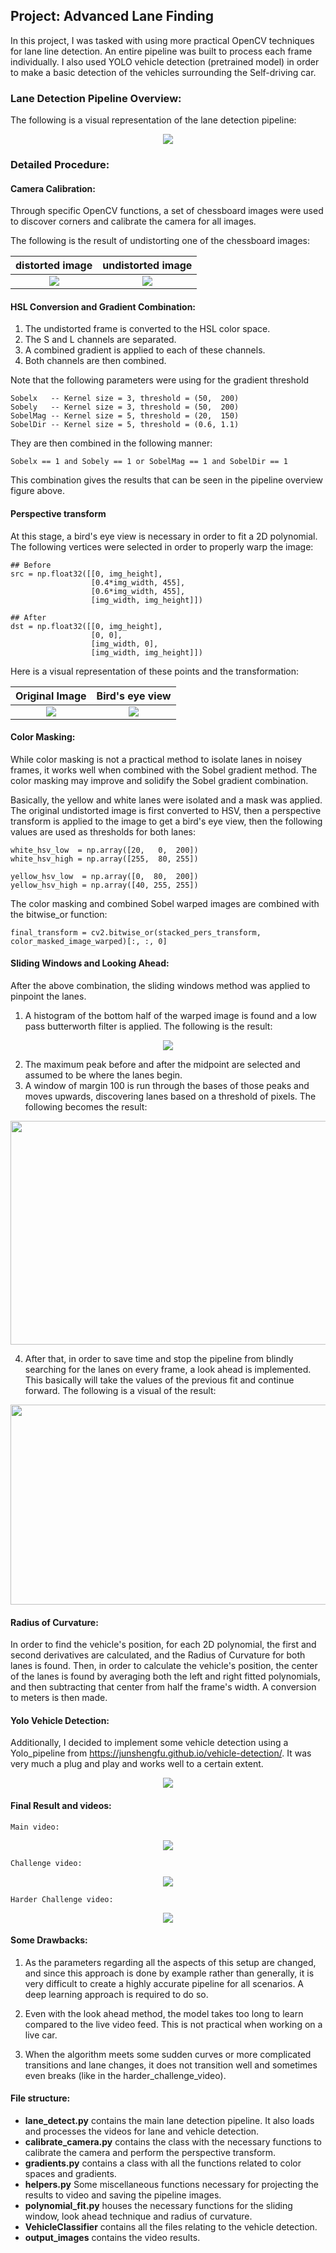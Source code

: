 ## Project: Advanced Lane Finding

In this project, I was tasked with using more practical OpenCV techniques for lane line detection. An entire pipeline was built 
to process each frame individually. I also used YOLO vehicle detection (pretrained model) in order to make a basic detection of the
vehicles surrounding the Self-driving car. 

### Lane Detection Pipeline Overview:

The following is a visual representation of the lane detection pipeline:

<center>
    <img src="doc_imgs/img_pipeline.png"/>
</center>

### Detailed Procedure:

#### Camera Calibration:

Through specific OpenCV functions, a set of chessboard images were used to discover corners and calibrate the camera for all images. 

The following is the result of undistorting one of the chessboard images: 

distorted image | undistorted image
:--------------:|:------------------:
![](camera_cal/calibration1.jpg)| ![](camera_cal/calibration1_undistorted.jpg)

#### HSL Conversion and Gradient Combination:

1. The undistorted frame is converted to the HSL color space. 
2. The S and L channels are separated. 
3. A combined gradient is applied to each of these channels. 
4. Both channels are then combined. 

Note that the following parameters were using for the gradient threshold
```
Sobelx   -- Kernel size = 3, threshold = (50,  200)
Sobely   -- Kernel size = 3, threshold = (50,  200)
SobelMag -- Kernel size = 5, threshold = (20,  150)
SobelDir -- Kernel size = 5, threshold = (0.6, 1.1)
```

They are then combined in the following manner:

```
Sobelx == 1 and Sobely == 1 or SobelMag == 1 and SobelDir == 1
```

This combination gives the results that can be seen in the pipeline overview figure above. 

#### Perspective transform

At this stage, a bird's eye view is necessary in order to fit a 2D polynomial. The following vertices were selected in 
order to properly warp the image:
    
    ## Before
    src = np.float32([[0, img_height],
                      [0.4*img_width, 455],
                      [0.6*img_width, 455],
                      [img_width, img_height]])
                      
    ## After
    dst = np.float32([[0, img_height],
                      [0, 0],
                      [img_width, 0],
                      [img_width, img_height]])
                      
Here is a visual representation of these points and the transformation:

Original Image | Bird's eye view
:--------------:|:------------------:
![](doc_imgs/pers1.png)| ![](doc_imgs/pers2.png)

#### Color Masking:

While color masking is not a practical method to isolate lanes in noisey frames, it works well when combined with the 
Sobel gradient method. The color masking may improve and solidify the Sobel gradient combination. 

Basically, the yellow and white lanes were isolated and a mask was applied. The original undistorted image is first 
converted to HSV, then a perspective transform is applied to the image to get a bird's eye view, then the following 
values are used as thresholds for both lanes:

    white_hsv_low  = np.array([20,   0,  200])
    white_hsv_high = np.array([255,  80, 255])

    yellow_hsv_low  = np.array([0,  80,  200])
    yellow_hsv_high = np.array([40, 255, 255])
    
The color masking and combined Sobel warped images are combined with the bitwise_or function:

    final_transform = cv2.bitwise_or(stacked_pers_transform, color_masked_image_warped)[:, :, 0]
    
#### Sliding Windows and Looking Ahead:

After the above combination, the sliding windows method was applied to pinpoint the lanes. 

1. A histogram of the bottom half of the warped image is found and a low pass butterworth filter is applied. The 
following is the result: 

<p align="center">
    <img src="doc_imgs/hist.png"/>
</p>

2. The maximum peak before and after the midpoint are selected and assumed to be where the lanes begin. 
3. A window of margin 100 is run through the bases of those peaks and moves upwards, discovering lanes based on a 
threshold of pixels. The following becomes the result: 

<p align="center">
    <img src="doc_imgs/polyfit.png" height="358" width="650"/>
</p>

4. After that, in order to save time and stop the pipeline from blindly searching for the lanes on every frame, a look
ahead is implemented. This basically will take the values of the previous fit and continue forward. The following is 
a visual of the result:

<p align="center">
    <img src="pipeline_imgs/11_sliding_windows_img.jpg" height="320" width="680"/>
</p>

#### Radius of Curvature:

In order to find the vehicle's position, for each 2D polynomial, the first and second derivatives are calculated, and 
the Radius of Curvature for both lanes is found. Then, in order to calculate the vehicle's position, the center of the 
lanes is found by averaging both the left and right fitted polynomials, and then subtracting that center from half the 
frame's width. A conversion to meters is then made. 

#### Yolo Vehicle Detection: 

Additionally, I decided to implement some vehicle detection using a Yolo_pipeline from https://junshengfu.github.io/vehicle-detection/.
It was very much a plug and play and works well to a certain extent. 

<p align="center">
    <img src="doc_imgs/YOLO.png"/>
</p>

#### Final Result and videos:

    Main video:


<p align="center">
    <img src="output_images/project_video.gif"/>
</p>

    Challenge video:

<p align="center">
    <img src="output_images/challenge_video.gif"/>
</p>

    Harder Challenge video:

<p align="center">
    <img src="output_images/harder_challenge_video.gif"/>
</p>


#### Some Drawbacks: 

1. As the parameters regarding all the aspects of this setup are changed, and since this approach is done by example 
rather than generally, it is very difficult to create a highly accurate pipeline for all scenarios. A deep learning 
approach is required to do so. 

2. Even with the look ahead method, the model takes too long to learn compared to the live video feed. This is not 
practical when working on a live car. 

3. When the algorithm meets some sudden curves or more complicated transitions and lane changes, it does not transition 
well and sometimes even breaks (like in the harder_challenge_video).

#### File structure: 

- **lane_detect.py** contains the main lane detection pipeline. It also loads and processes the videos for lane and 
vehicle detection.
- **calibrate_camera.py** contains the class with the necessary functions to calibrate the camera and perform the 
perspective transform.
- **gradients.py** contains a class with all the functions related to color spaces and gradients.
- **helpers.py** Some miscellaneous functions necessary for projecting the results to video and saving the pipeline 
images. 
- **polynomial_fit.py** houses the necessary functions for the sliding window, look ahead technique and radius of 
curvature.
- **VehicleClassifier** contains all the files relating to the vehicle detection. 
- **output_images** contains the video results. 
